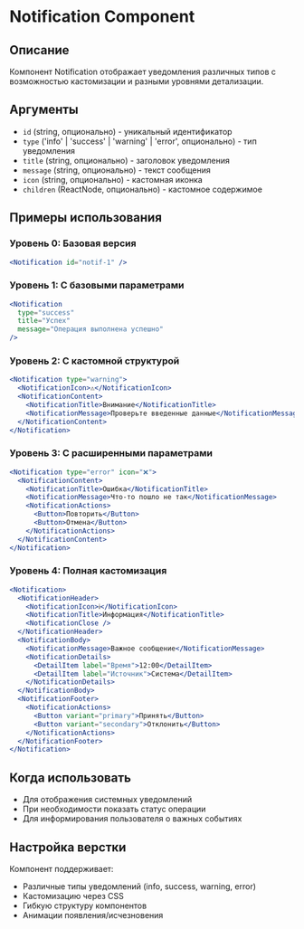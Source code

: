 # Notification Component

## Описание
Компонент Notification отображает уведомления различных типов с возможностью кастомизации и разными уровнями детализации.

## Аргументы
- `id` (string, опционально) - уникальный идентификатор
- `type` ('info' | 'success' | 'warning' | 'error', опционально) - тип уведомления
- `title` (string, опционально) - заголовок уведомления
- `message` (string, опционально) - текст сообщения
- `icon` (string, опционально) - кастомная иконка
- `children` (ReactNode, опционально) - кастомное содержимое

## Примеры использования

### Уровень 0: Базовая версия
```jsx
<Notification id="notif-1" />
```

### Уровень 1: С базовыми параметрами
```jsx
<Notification 
  type="success"
  title="Успех"
  message="Операция выполнена успешно"
/>
```

### Уровень 2: С кастомной структурой
```jsx
<Notification type="warning">
  <NotificationIcon>⚠️</NotificationIcon>
  <NotificationContent>
    <NotificationTitle>Внимание</NotificationTitle>
    <NotificationMessage>Проверьте введенные данные</NotificationMessage>
  </NotificationContent>
</Notification>
```

### Уровень 3: С расширенными параметрами
```jsx
<Notification type="error" icon="❌">
  <NotificationContent>
    <NotificationTitle>Ошибка</NotificationTitle>
    <NotificationMessage>Что-то пошло не так</NotificationMessage>
    <NotificationActions>
      <Button>Повторить</Button>
      <Button>Отмена</Button>
    </NotificationActions>
  </NotificationContent>
</Notification>
```

### Уровень 4: Полная кастомизация
```jsx
<Notification>
  <NotificationHeader>
    <NotificationIcon>ℹ️</NotificationIcon>
    <NotificationTitle>Информация</NotificationTitle>
    <NotificationClose />
  </NotificationHeader>
  <NotificationBody>
    <NotificationMessage>Важное сообщение</NotificationMessage>
    <NotificationDetails>
      <DetailItem label="Время">12:00</DetailItem>
      <DetailItem label="Источник">Система</DetailItem>
    </NotificationDetails>
  </NotificationBody>
  <NotificationFooter>
    <NotificationActions>
      <Button variant="primary">Принять</Button>
      <Button variant="secondary">Отклонить</Button>
    </NotificationActions>
  </NotificationFooter>
</Notification>
```

## Когда использовать
- Для отображения системных уведомлений
- При необходимости показать статус операции
- Для информирования пользователя о важных событиях

## Настройка верстки
Компонент поддерживает:
- Различные типы уведомлений (info, success, warning, error)
- Кастомизацию через CSS
- Гибкую структуру компонентов
- Анимации появления/исчезновения 